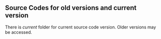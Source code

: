 ## Source Codes for old versions and current version

There is _current_ folder for current source code version. Older versions may be accessed.

